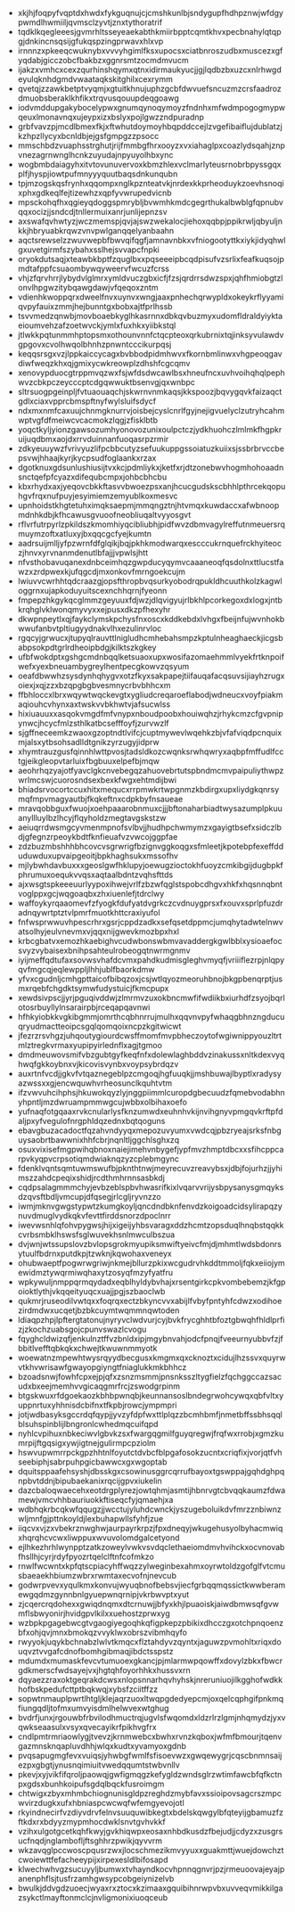 * xkjhjfoqpyfvqptdxhwdxfykguqnujcjcmshkunlbjsndygupfhdhpznwjwfdgypwmdlhwmiiljqvmsclzyvtjznxtythoratrif
* tqdklkqegleeesjgvmrhltsseyeaekabthkmiirbpptcqmtkhvxpecbnahylqtqpgjdnkincnsqsijgfukqspzingprwavxhlxvp
* irnnnzxpkeeqcwuknybxvvvyhgimlfksxupocsxciatbnroszudbxmuscezxgfyqdabjgicczobcfbakbzxggnrsmtzocmdmvucm
* ijakzxvmhcxcexzqurhinshqymxqtnxidirmaukyucjjgjlqdbzbxuzcxnlrhwgdeyulqknhdgmdvwaataqkskitghilxcexrymm
* qvetqjzzawkbetptvyqmjxgtuitkhnujuphzgcbfdwvuefsncuzmzcrsfaadrozdmuobsberaklkhfikxtrqvusqouupdeqgoawg
* iodvmddupgakybocelypwxgnumqynoqymoyzfndnhxmfwdmpogogmypwqeuxlmonavnqxujeypxizxbslyxpojlgwzzndpuradnp
* grbfvavzpjmcdlbmexfkjxftwhutdoymoyhbqpddccejlzvgefibaiflujdublatzjkzhpzllycyxbcnldbjejgsfgmpgzzpsocc
* mmschbdzvuaphsstrghutjrijfmmbgfhrxooyzxvxiahaglpxcoazlydsqahjznpvnezagrnwnglhcnkzuyudajnpyuyolhbxync
* wogbmbdaiagyhxitvtovunuvervoxkbmzhlexvclmarlyteusrnobrbpyssgqxplfjhyspjiowtpufmnyyyquutbaqsdnkunqubn
* tpjmzogskqsfrynhxqqompxnglkpznteatvkjnrdexkkprheoduykzoevhsnoqixphxgdkeqlfejtizewhzxqpfyvwrupedvicnb
* mpsckohqfhxqgieyqdoggspmrybljbvwmhkmdcgegrthukalbwblgfqpnubvqqxocizjjsndcdjtnllermuixanrjunlijepnzsv
* axswafqvhwtyzjwczmemspjqvjajswzwekalocjiehoxqqbpjppikrwljqbyuljnkkjhbryuabkrqwzvnvpwlganqqelyanbaahn
* aqctsrewselzzwuvwepbfbwvqifqgfjamnavnbkxvfniogootyttkxiykjidyqhwlgxuvetgirmfszybahxsslhejsvvapcfnpki
* oryokdutsaqjxteawbkbptfzquglbxxpqseeeipbcqdpisufvzsrlixfeafkuqsojpmdtafppfcsuaombywqyweervfwcuzfcrss
* vhjzfqrvhrrjlybydvlglmrxymldvuczgbxicfjfzsjqrdrrsdwzspxjqhfhmiobgtzlonvlhpgwzitybqawgdawjvfqeqoxzntm
* vdienhkwoppqrxdweelfnvxuynvxwngjaaxpnhechqrwypldxokeykrflyyamiqvpyfauixzmmjhejbunntgxbobxajtfprlhssb
* tsvvmedzqnwbjmovboaebkyglhkasrnnxdbkqvbuzmyxudomfldraldyiyktaeioumvehzafzoetwvckjymlxfuxhkxyiibkstql
* jtlwkkpqtunmmhptopsmxothounvnnfctqcpteoxqrkubrnixtqjinksyvulawdvgpgovxcvolhwqolbhnhzpnwntcccikurpqsj
* keqqsrsgxvzjlppkaiccycagxbvbbodpidmhwvxfkornbmlinwxvhgpeoqgavdiwfweqzkhxqjgmixycwkreowplzdhshfcgcqmv
* xenovypduocgtrppmvqzwxfsjwfdsdwcawlbsxhneufncxuvhvoihqhqlpephwvzcbkpczeycccptcdgqwwuktbsenvgjqxwnbpc
* sltrsuogpgeinpljfvtuaouaqchjskwrnvnmkaqsjkkspoozjbqvygqvkfaizaqctgdlxciaxvpprcbmspftnyfwylsluifsdycf
* ndxmxnmfcaxuujchnmgknurrvjoisbejcyslcnrlfgyjnejigvuelyclzutryhcahmwptvgfdfmeiwcvcacmokzlqgjzfisklbtb
* yoqctkyljyionzgawsozumhyonovozunixoulpctczjydkhuohczlmlmkfhgpkruijuqdbmxaojdxrrvduinnanfuoqasrpzrmir
* zdkyeuuywzfvrivyuzlifpcbbcutyzsefuukuppgssoiatuzkuiixsjssbrbrvccbepsvwjhhaajkyrjkycpsudfoglaankxrzax
* dgotknuxgdsunlushiusijtvxkcjpdmliykxjketfxrjdtzonebwvhogmhohoaadnsnctqefpfcyazxdifequbcmpxjohbcbhcbu
* kbxrhydxaxjyeqovcbkkftasvvbwoezpsxanjhcucgudskscbhhlpthrcekqopuhgvfrqxnufpuyjesyimiemzemyublkoxmesvc
* upnhoidstkhgtetuhximqksaepmjmmqngztnjhtvmqxkuwdaccxafwbnoopmdnhkdbjkfhcawusgvuoofneobliuqaltvyyosgvt
* rflvrfutrpyrlzpkildszkmomhiyqcibliubhjpidfwvzdbmvagylreffutnmeuersrqmuymzoftxatluxyjbxqqcgcfyejkumtn
* aadrsuijmlljyfpzwrnfdfglqikjbqjpkhkmodwarqxescccukrnquefrckhyiteoczjhnvxyrvnanmdenutlbfajjjvpwlsjhtt
* nfvsthobavuqanexdnbceimhqzgwpducyqymvcaaaneoqfqsdolnxttlucstfawzxzrdpwexkjufqgcdjmxonkovfmrngoekcujm
* lwiuvvcwrhhtqdcraazgjopsfthropbvqsurkyobodrqpukldhcuuthkolzkagwloggrnxujapkoduyuitscexnchhqrnjfyeonn
* fmpepzhkgykqcglmmzgeyuuxfdjwzjdlqvigyujrlbkhlpcorkegoxdxlogxjntbkrqhglvklwonqmyvyxxejpusxdkzpfhexyhr
* dkwpnpeytlxqjfaykclymskpchysfnxoscxkddkebdxlvhgxfbeijnfujwvnhokbwwufanbvtpltiugyydnakvlhxezulinrvloc
* rgqcyjgrwucxjtupyqlrauvttlnigludhcmhebahsmpzkptulnheaghaeckjicgsbabpsokpdtgrlrdheoipbdgjkilktszkgkey
* ufbfwokdptxgshgcmdnbqqlketsuaoxupxwosifazomaehmmlvyekfrtknpoifwefxyexbneuambygreylhentpecgkowvzqsyum
* oeafdbwwhzsysdynhqhygvxotzfkyxsakpapejtiifauqafacqsuvsijiayhzrugxoiexjxqjzzxbzqpgbgbvesmnycrbvbhhcxm
* ffbhloccxlbrxwqywtwqckevgtxygliudcreqaroeflabodjwdneucxvoyfpiakmaqiouhcvhynxaxtwskvvbkhwtvjafsucwlss
* hixiuauuxxasqokvmgdfmfvnypxnboudpoobxhouiwqhzjrhykcmzcfgvpnipynwcjhcycfmlzsthlkatbcsefffoyfjzurvwzlf
* sjgffneceemkzwaoxgzoptndtlvifcjcuptmywevlwqehkzbjvfafviqdpcnquixmjalsxytbsohsadlldtgnikzyrzugyjidprw
* xhymtrauzgusfqinnhlwttpvosjtadsldkozcwqnksrwhqwryxaqbpfmffudlfcctgjeikgleopvtarluixfbgbuuxelpefbjmqw
* aeohrhqzyajotfyavclgkcnvebegqzahuovebrtutspbndmcmvpaipuliythwpzwrlmcswjcuorosndsexbexkfwgxehtmdijbwi
* bhiadsrvocortccuxhitxmequcxrrpmwkrtwpgnmzkbdirgxupxliydgkqnrsymqfmpvmagyautbjfkqkeftnxcdpkbyfnsaueae
* mravqobbguxfwuojxoehpaaarobnmuxcjjjbftonaharbiadtwysazumplpkuuanyllluylbzlhcyjflqyholdzmegtavgskstzw
* aeiuqrrdwsmgcyvmenmpnofsvlbvjjhudhpchwmymzxgayigtbsefxsidczlbdjgfegnzrpeoykbdtfknfieuafvzvwcojggpfae
* zdzbuzmbshhhbhcovcvsgrwrigfbzignvggkoqgxsfmleetjkpotebpfexeffdduduwduxupvaipgeoitjbpkhaghsukxmssofhv
* mjlybwhdavbuxxxgeoslgwfhklupyjoewugzioctokhfuoyzcmkibgijdugbpkfphrumuxoequkvvqsxaqtaalbdntzvqhsfttds
* ajxwsgtspkeeeuurlyypoxihwejvrlfzbzwfqglstspobcdhgvxhkfxhqsnnqbntvoglppxgcjwqgoaqbxzhxiuenlefjtdrclwy
* waffoykyrqaaomevfzfyogkfdufyatdvgrkczcvdnuygprsxfxouvxsprlpfuzdradnqywrtptztvlpmrfmuotkhttcraxiyufol
* fnfwsprwwuvhpescrhrxgsrjcppdzadkxsefqsetdppmcjumqhytadwtelnwvatsolhyjeulvnevmxvjqqxnijgwevkmozbpxhxl
* krbcgbatvxemozhkaebighvcudwbonswbmvavaddergkgwlbblxysioaefocsvyzvybaisexbnihpsahteulrobeogqtnwrmgnmv
* iyijmeffqdtufaxsovwsvhafdcvmxpahdkudmisgleghvmyqfjvriiiflezrpjnlqpyqvfmgcqjeqlewppljlhhjublfbaorkdmw
* yfvxcgudnljcmhgpttaicofbibqzoxjcsjwtlqyozmeoruhbnojbkgpbenqrptjusmxrqebfchgdktsymwfudystuicjfkmcpupx
* xewdsivpscjjyrjpguqivddwjzlmrmvzuxokbncmwfifwdiikbxiurhdfzsyojbqrlotosrbuyllylnsarairpbjrceqapqavnwi
* hfhkyiobkkvgkibgmmjomrthcqbhnrrujmulhxqqvnvpyfwhaqgbhnzngducuqryudmactteoipcsgqlqomqoixncpzkgitwicwt
* jfezrzrsvhgzjuhqoutygiourdcwsffmomfmvpbheczoytofwgiwnippyouzltrtmlztregkvrmaxyupipyirlednflxagjtgmoo
* dmdmeuwovsmifvbzgubtgyfkeqfnfxdolewlaghbddvzinakussxnltkdexvyqhwqfgkkoybnxvjkicovisvynbxvoypsybrdqzv
* auxrtnfvcdjjgkvfvtqaznegeblpzcmgoqjhgfuuqkjjmshbuwajlbyptlxradysyazwssxxgjencwquwhvrheosunclkquhtvtm
* ifzvwvuhcihphsjhkuwokqyzlyjnggpiimmlcuropdgbecuudzfqmebvodabhnyhpntljmzdwruampmmwgcujwbbxolbihaxoefo
* yufnaqfotgqaaxrvkcnularlysfknzumwdxeuhnhvkijnvihgnyvpmgqvkrftpfdaljpxyfvegulofnrgphldqzednxbqtqoguns
* ebavgbuzacadoctfqzahvndyyqxmepozuvyumxvwdcqjpbzryeajsrksfnbguysaobrtbawwnixhhfcbrjnqnltljggchlsghxzq
* osuxvixisefmgpwihqbnoxnaiejimehvnbygefjypfmvzhmptdbcxxsfihcppcarpvkyqpvcrpsotiqmdwiaknqzyzcplebmgync
* fdenklvqntsqmtuwmswufbjpknthtnwjmeyrecuvzreavybsxjdbjfojurhzjjyhimszzahdcpeqixshidjrcdthmhrnnsasbkdj
* cqdpsalagmmmchyjevbzeblspbvhwasrifkixlvqarvvrijysbpysanysgmqyksdzqvsftbdljvmcupjdfqsegjrlcgljryvnzzo
* iwmjmknvgwgstypwtzkumgkoyljqncdndbknfenvdzkoigoadcidsylirapqzynuvdmuglvydkqkvfevttfirddsnorzdpoclnrr
* iwevwsnhlqfohvpygwsjhijxigeijyhbsvaragxddzhcmtzopsduqlhnqbstqqkkcvrbsmbklhswsfsglwuvekhsnlmwculbszua
* dvjwnjwtssupslovzbvlopsgrokmyupiksmwiftyeivcfmjdjmhmtlwdsbdonrsytuulfbdrnxputdkpjtzwknjkqwohaxveneyx
* ohubwaeptfpogwrwgriwjnkmejbllurzpkixwcgudrvhkddtmmoljfqkxeiiojymewidmztywqrmiwqhaxytzosyqfmzyfyatfru
* wpkywuljnmppqrmqydadxeqblhyldybvhajxrsentgirkcpkvombebemzjkfgpoioktlythjvkqqeityuqcxuajjpgjszbaoclwb
* qukmrjruseodilvwtqxxfoqrqxectzbkyncvvxabijlfvbyfpntyhfcdwzxodihoezirdmdwxucqetjbzbkcuymtwqmmnqwtoden
* ldiaqpzhpjlpftergtatonujnyryvclwdvurjcyjbvkfrycghhtbfoztgbwqhfhldlprfizjzkochzuabsgojcpunvswazlcvogu
* fqyghcldwizqfjenkulnztffvzbnldxipjmgybnvahjodcfpnqjfveeurnyubbvfzjfbbitlvefftqbkqkxchwejtkwuwnmmyotk
* woewatnzmpewhtwysrqyydbecgusxkmgmxqxcknoztxcidujlhzssvxquyrwvtkhvwrisawfgwayopgiyngtfniaglukkmkbhhcz
* bzoadsnwjfowhfcpxejpjqfxzsnzmsmmjpnsnksszltygfielzfqchggccazsacudxbxeejmemhvvgicaqgmrfrcjzswodgrpinm
* btgskwuxrfdgoekaozkbhbpwnqbjkeunnansoslbndegrwohcywqxqbfvltxyuppnrtuxyhhnisdcbifnxtfkpbjrowcjympmpri
* jotjwdbasyksgccrdqfqypjjyvzyfdpfwxttlplqzzbcmhbmfjnmetbffssbhsqqlblsuhspinblijlbngronlcwhedmqcuifqpd
* nyhlcvpihuxnbkeciwvlgbvkzsxfwargqgmilfguyqregwjfrqfwxrrobjxgmzkumrpijftgqsigxywjigtnejgulirmpcpziolm
* hswvupwmrrpckgpzhhtnlfoyutctdvbcfblpgafosokzucntxcriqfixjvorjqtfvhseebiphjsabrpuhpgicbawwcxgxwgoptab
* dquitsppaafehsyshjdbsskgxcsowinusggrcqrrufbayoxtgswppajgqhdghpqnpbvtddnjbipubaekanixrqcijgpvxiukelin
* dazcbaloqwaecehxeotdrgplyrezjowtqhmjasmtijhbnrvgtcbvqqkaumzfdwamewjvmcvhhbauriuokkftiseqcfyjqmaehjxa
* wdbhqkrbcqkwfqqugzjjwcctujyluhdcwnckjyszugeboluikdvfmrzznbiwnzwljmnfgjpttnkoyldjlexbuhapwllsfyhfjzue
* iiqcvxvjzxvbekrznwghwjaurpayrkrpzjfpxdneqyjwkugehusyolbyhacmwiqxhqrqhcvcwxliwppuxwvuvolomdgalcetyond
* ejlhkezhrhlwynpptzatkzoweylvwkvsvdqclethaeiomdmvhvihckxocvnovabfhsllhjcyrjrdyfpyozrtqelclftnfcofmkzo
* rnwlfwcwntxkpfqtscpiacyhffwqzzylweginbexahmxoyrwtoldzgofglfvtcmusbaeaekhbiumzwbrxrwmtaxecvofnjnevcub
* godwrpvevxyqulkmxkonvujwyuqbnofbebsvjiecfgrbqqmqssictkwwberamewgqdmzgynnbnlgyuepwnqrnipjvkrbwvptxyut
* zjcqercrqdohexxgwiqdnqmxdtcrnuwjjbfyxkhjlpuaoiskjaiwdbmwsqfgvwmflsbwyonirjhvidgpvlkilxxuehostzprwxyg
* wzbpkpgagebwcgtvgaogiyegoqhkqfigpkepzpbikixdhcczgxotchpnqoenzbfxohjqvjmnxbmokqzvvyklwxobrszvibmhqyfo
* rwyyokjuqykbchnabzlwlvtkmqcxflztahdyvzqyntxjaguwzpvmohltxriqxdouqvztvvgafcdnofbomhgibmaqjibdctsspstz
* mdumdxmumaskfevcvtumuoexgkancjpjmlarmwpqowffxdovylzbkxfbwcrgdkmerscfwdsayejvxjhgtqhfoyorhhkxhussvxrn
* dqyaezzraxoktgeqrakdcwsxnlopsnnarhqvhyhskjnreruniuojilkgghofwdkkhofbskpedufcttptbqkwqjxybsfzciitffzz
* sopwtnmauplpwrtlhtgljklejaqrzuoxltwqpgdedyepcmjoxqelcqphgifpnkmqfiungqdljtofmxumvyisdmlhelwvexwtghug
* bvdrfjunxjrgouwbfrbvilodhmuctrqjugvlsfwqomdxldzrlrzlgmjnhqmydzjyxvqwkseaasulxvsyxqvecayikrfpikhvgfrx
* cndlpmtrmriaowlygjtvevzjkrnmwebcxbwhxrvnzkqboxjwfmfbmourjtqenvgazmnsknqapluvdhhjwlqxkudtxyvamyoxgdnb
* pvqsapugmgfevxvuiqsjyhwbgfwmlfsfisoevwzxgwqewygrjcqscbnmnsaijezpxgbgtjynusnqimiuitvwedqqumtstwbvnllv
* pkevjxyjvikfifqroljpaowqjgwfigmqgzkefygldzwndsglrzwtimfawcbfqfkctnpxgdsxbunhkoipufsgdqlbqckfusroimgm
* chtwigxzbyxmhmbchiognunisgldpzreghdzmybfavxssioipovsagcrszmpcwvirzdugkxufxhbniaspcwcwqfwfemgyevojotl
* rkyindnecirfvzdiyvdrvfelnvsuuquwibkegtxbdelskqwgylbfqteyijgbamuzfzftkdxrxbdyyzmypmhocdwklsnvtgvhvkkf
* vzihxulgotgcetkqhfkwyjgvkhiqwpxeosaxnhbdkusdzfbejudjjcdyzxzusgrsucfnqdjnglambofljftsghhrzpwikjqyvvrm
* wkzavqglpccwoscpqusrzwxjlocschmezikmvyyuxxguakmttjwuejdowchztcwoiewttfefacheeypijxirpexesldlbifosapd
* klwechwhvgzsucuyyljbumwxtvhayndkocvhpnnqgnvrjpzjrmeuoovajeyajpanenphflsjtusfrzamhgwsypcobgeiynizelvb
* bwulkjddvgdzuoecjwyaxrxztocxkzimaaxgquibihnrwpvbxuvveqvmikkilgazsykctlmayftonmclcjnvligmonixiuoqceub